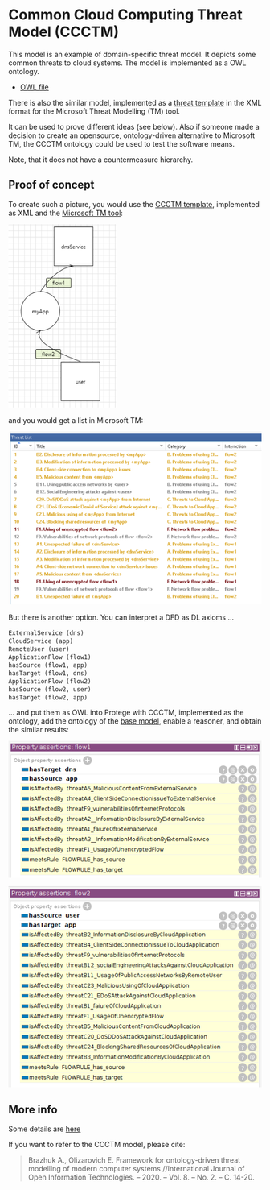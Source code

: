 
# Common Cloud Computing Threat Model (CCCTM)

This model is an example of domain-specific threat model. 
It depicts some common threats to cloud systems.
The model is implemented as a OWL ontology.

* [OWL file](../OdTMCCCTM.owl)

There is also the similar model, 
implemented as a [threat template](https://github.com/nets4geeks/CCCTM_template) 
in the XML format for the Microsoft Threat Modelling (TM) tool.

It can be used to prove different ideas (see below). 
Also if someone made a decision to create an opensource, ontology-driven alternative to Microsoft TM,
the CCCTM ontology could be used to test the software means.

Note, that it does not have a countermeasure hierarchy.


## Proof of concept

To create such a picture, you would use the [CCCTM template](https://github.com/nets4geeks/CCCTM_template), 
implemented as XML and the [Microsoft TM tool](https://aka.ms/threatmodelingtool):

![ccctm_example](ccctm_example.png)

and you would get a list in Microsoft TM:

![ccctm_example](ccctm_mtm.png)

But there is another option. You can interpret a DFD as DL axioms ...

```
ExternalService (dns)
CloudService (app)
RemoteUser (user)
ApplicationFlow (flow1)
hasSource (flow1, app)
hasTarget (flow1, dns)
ApplicationFlow (flow2)
hasSource (flow2, user)
hasTarget (flow2, app)
```

... and put them as OWL into Protege with CCCTM, implemented as the ontology, 
add the ontology of the [base model](../OdTMBaseThreatModel.owl), enable a reasoner, and obtain the similar results:

![ccctm_protege](ccctm_protege.png)

![ccctm_protege1](ccctm_protege1.png)

## More info

Some details are [here](https://www.researchgate.net/publication/338999512_Framework_for_ontology-driven_threat_modelling_of_modern_computer_systems)

If you want to refer to the CCCTM model, please cite:
>Brazhuk A., Olizarovich E. Framework for ontology-driven threat modelling of modern computer systems //International Journal of Open Information Technologies. – 2020. – Vol. 8. – No. 2. – С. 14-20.



